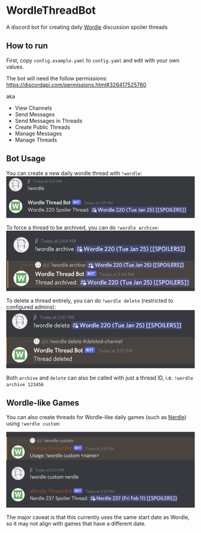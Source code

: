 # WordleThreadBot

A discord bot for creating daily [Wordle](https://www.powerlanguage.co.uk/wordle/) discussion spoiler threads

## How to run

First, copy `config.example.yaml` to `config.yaml` and edit with your own values.

The bot will need the follow permissions: https://discordapi.com/permissions.html#326417525760

aka

- View Channels
- Send Messages
- Send Messages in Threads
- Create Public Threads
- Manage Messages
- Manage Threads

## Bot Usage

You can create a new daily wordle thread with `!wordle`:
![new_thread.png](images/new_thread.png)

To force a thread to be archived, you can do `!wordle archive`:
![archive_thread.png](images/archive_thread.png)

To delete a thread entirely, you can do `!wordle delete` (restricted to configured admins):
![delete_thread.png](images/delete_thread.png)


Both `archive` and `delete` can also be called with just a thread ID, i.e. `!wordle archive 123456`

## Wordle-like Games

You can also create threads for Wordle-like daily games (such as [Nerdle](https://nerdlegame.com/)) using `!wordle custom`:

![custom_thread.png](images/custom_thread.png)

The major caveat is that this currently uses the same start date as Wordle, so it may not align with games that have a different date.
